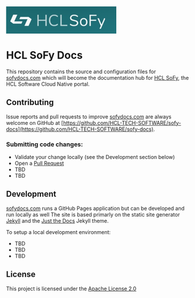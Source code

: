 ![HCL SoFy](images/sofy-logo.jpg)
# HCL SoFy Docs
This repository contains the source and configuration files for [sofydocs.com](https://sofydocs.com) which will become the documentation hub for [HCL SoFy](https://hclsofy.com), the HCL Software Cloud Native portal.

## Contributing
Issue reports and pull requests to improve [sofydocs.com](https://sofydocs.com) are always welcome on GitHub at [https://github.com/HCL-TECH-SOFTWARE/sofy-docs](https://github.com/HCL-TECH-SOFTWARE/sofy-docs). 

### Submitting code changes:
- Validate your change locally (see the Development section below)
- Open a [Pull Request](https://github.com/HCL-TECH-SOFTWARE/volt-mx-docs/pulls)
- TBD
- TBD

## Development
 
[sofydocs.com](https://sofydocs.com) runs a GitHub Pages application but can be developed and run locally as well
The site is based primarly on the static site generator [Jekyll](https://jekyllrb.com/) and the [Just the Docs](https://pmarsceill.github.io/just-the-docs) Jekyll theme. 

To setup a local development environment:
- TBD
- TBD
- TBD

## License

This project is licensed under the [Apache License 2.0](LICENSE)
